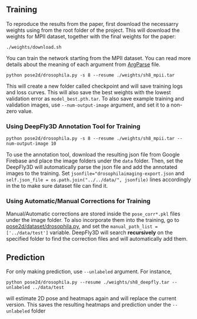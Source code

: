 ## Training

To reproduce the results from the paper, first download the necessarry weights using from the root folder of the project. This will download the weights for MPII dataset, together with the final weights for the paper:

```
./weights/download.sh
```

You can train the network starting from the MPII dataset. You can read more details about the meaning of each argument from [ArgParse](https://github.com/NeLy-EPFL/DeepFly3D/blob/master/deepfly/pose2d/ArgParse.py) file. 

```
python pose2d/drosophila.py -s 8 --resume ./weights/sh8_mpii.tar 
```

This will create a new folder called checkpoint and will save training logs and loss curves. This will also save the best weights with the lowest validation error as  ```model_best.pth.tar```. To also save example training and validation images, use 
```--num-output-image``` argument, and set it to a non-zero value.



### Using DeepFly3D Annotation Tool for Training

```
python pose2d/drosophila.py -s 8 --resume ./weights/sh8_mpii.tar --num-output-image 10
```
To use the annotation tool, download the resulting json file from Google Firebase and place the image folders under the ```data``` folder. Then, set the  DeepFly3D will automatically parse the json file and add the annotated images to the training. Set ```jsonfile="drosophilaimaging-export.json``` and  ```self.json_file = os.path.join("../../data/", jsonfile)``` lines accordingly in the to make sure dataset file can find it. 


### Using Automatic/Manual Corrections for Training
Manual/Automatic corrections are stored inside the ```pose_corr*.pkl``` files under the image folder. To also incorporate them into the training, go to [pose2d/dataset/drosophila.py](https://github.com/NeLy-EPFL/DeepFly3D/blob/master/deepfly/pose2d/datasets/drosophila.py), and set the ```manual_path_list = ['../data/test']``` variable. DeepFly3D will search __recursively__ on the specified folder to find the correction files and will automatically add them.



## Prediction
For only making prediction, use ```--unlabeled``` argument. For instance,
```
python pose2d/drosophila.py --resume ./weights/sh8_deepfly.tar --unlabeled ../data/test
``` 
will estimate 2D pose and heatmaps again and will replace the current version. This saves the resulting heatmaps and prediction under the ```--unlabeled``` folder